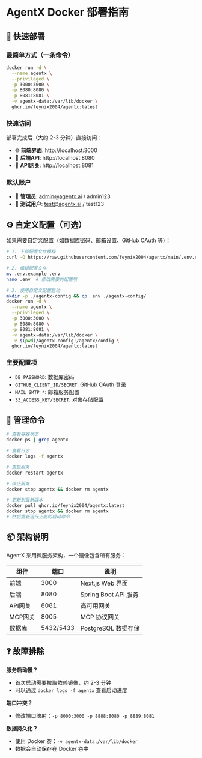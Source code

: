 # AgentX Docker 部署指南

## 🚀 快速部署

### 最简单方式（一条命令）

```bash
docker run -d \
  --name agentx \
  --privileged \
  -p 3000:3000 \
  -p 8080:8080 \
  -p 8081:8081 \
  -v agentx-data:/var/lib/docker \
  ghcr.io/feynix2004/agentx:latest
```

### 快速访问
部署完成后（大约 2-3 分钟）直接访问：
- 🌐 **前端界面**: http://localhost:3000
- 🔌 **后端API**: http://localhost:8080  
- 🚪 **API网关**: http://localhost:8081

### 默认账户
- 👤 **管理员**: admin@agentx.ai / admin123
- 👤 **测试用户**: test@agentx.ai / test123


## ⚙️ 自定义配置（可选）

如果需要自定义配置（如数据库密码、邮箱设置、GitHub OAuth 等）：

```bash
# 1. 下载配置文件模板
curl -O https://raw.githubusercontent.com/feynix2004/agentx/main/.env.example

# 2. 编辑配置文件
mv .env.example .env
nano .env  # 修改需要的配置项

# 3. 使用自定义配置启动
mkdir -p ./agentx-config && cp .env ./agentx-config/
docker run -d \
  --name agentx \
  --privileged \
  -p 3000:3000 \
  -p 8080:8080 \
  -p 8081:8081 \
  -v agentx-data:/var/lib/docker \
  -v $(pwd)/agentx-config:/agentx/config \
  ghcr.io/feynix2004/agentx:latest
```

### 主要配置项
- `DB_PASSWORD`: 数据库密码
- `GITHUB_CLIENT_ID/SECRET`: GitHub OAuth 登录
- `MAIL_SMTP_*`: 邮箱服务配置
- `S3_ACCESS_KEY/SECRET`: 对象存储配置


## 🔧 管理命令

```bash
# 查看容器状态
docker ps | grep agentx

# 查看日志
docker logs -f agentx

# 重启服务
docker restart agentx

# 停止服务
docker stop agentx && docker rm agentx

# 更新到最新版本
docker pull ghcr.io/feynix2004/agentx:latest
docker stop agentx && docker rm agentx
# 然后重新运行上面的启动命令
```


## 📦 架构说明

AgentX 采用微服务架构，一个镜像包含所有服务：

| 组件 | 端口 | 说明 |
|------|------|------|
| 前端 | 3000 | Next.js Web 界面 |
| 后端 | 8080 | Spring Boot API 服务 |
| API网关 | 8081 | 高可用网关 |
| MCP网关 | 8005 | MCP 协议网关 |
| 数据库 | 5432/5433 | PostgreSQL 数据存储 |


## ❓ 故障排除

**服务启动慢？**
- 首次启动需要拉取依赖镜像，约 2-3 分钟
- 可以通过 `docker logs -f agentx` 查看启动进度

**端口冲突？**
- 修改端口映射：`-p 8000:3000 -p 8888:8080 -p 8889:8081`

**数据持久化？**
- 使用 Docker 卷：`-v agentx-data:/var/lib/docker`
- 数据会自动保存在 Docker 卷中